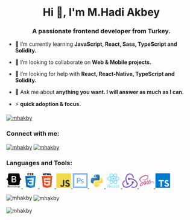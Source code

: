 <h1 align="center">Hi 👋, I'm M.Hadi Akbey</h1>
<h3 align="center">A passionate frontend developer from Turkey.</h3>

- 🌱 I’m currently learning **JavaScript, React, Sass, TypeScript and Solidity.**

- 👯 I’m looking to collaborate on **Web & Mobile projects.**

- 🤝 I’m looking for help with **React, React-Native, TypeScript and Solidity.**

- 💬 Ask me about **anything you want. I will answer as much as I can.**

- ⚡ **quick adoption & focus.**

<p align="left"> <a href="https://twitter.com/mhakby" target="blank"><img src="https://img.shields.io/twitter/follow/mhakby?logo=twitter&style=for-the-badge" alt="mhakby" /></a> </p>

<h3 align="left">Connect with me:</h3>
<p align="left">
<a href="https://twitter.com/mhakby" target="blank"><img align="center" src="https://raw.githubusercontent.com/rahuldkjain/github-profile-readme-generator/master/src/images/icons/Social/twitter.svg" alt="mhakby" height="30" width="40" /></a>
<a href="https://linkedin.com/in/mhakby" target="blank"><img align="center" src="https://raw.githubusercontent.com/rahuldkjain/github-profile-readme-generator/master/src/images/icons/Social/linked-in-alt.svg" alt="mhakby" height="30" width="40" /></a>
</p>

<h3 align="left">Languages and Tools:</h3>
<p align="left"> <a href="https://getbootstrap.com" target="_blank" rel="noreferrer"> <img src="https://raw.githubusercontent.com/devicons/devicon/master/icons/bootstrap/bootstrap-plain-wordmark.svg" alt="bootstrap" width="40" height="40"/> </a> <a href="https://www.w3schools.com/css/" target="_blank" rel="noreferrer"> <img src="https://raw.githubusercontent.com/devicons/devicon/master/icons/css3/css3-original-wordmark.svg" alt="css3" width="40" height="40"/> </a> <a href="https://www.w3.org/html/" target="_blank" rel="noreferrer"> <img src="https://raw.githubusercontent.com/devicons/devicon/master/icons/html5/html5-original-wordmark.svg" alt="html5" width="40" height="40"/> </a> <a href="https://developer.mozilla.org/en-US/docs/Web/JavaScript" target="_blank" rel="noreferrer"> <img src="https://raw.githubusercontent.com/devicons/devicon/master/icons/javascript/javascript-original.svg" alt="javascript" width="40" height="40"/> </a> <a href="https://www.photoshop.com/en" target="_blank" rel="noreferrer"> <img src="https://raw.githubusercontent.com/devicons/devicon/master/icons/photoshop/photoshop-line.svg" alt="photoshop" width="40" height="40"/> </a> <a href="https://www.python.org" target="_blank" rel="noreferrer"> <img src="https://raw.githubusercontent.com/devicons/devicon/master/icons/python/python-original.svg" alt="python" width="40" height="40"/> </a> <a href="https://reactjs.org/" target="_blank" rel="noreferrer"> <img src="https://raw.githubusercontent.com/devicons/devicon/master/icons/react/react-original-wordmark.svg" alt="react" width="40" height="40"/> </a> <a href="https://redux.js.org" target="_blank" rel="noreferrer"> <img src="https://raw.githubusercontent.com/devicons/devicon/master/icons/redux/redux-original.svg" alt="redux" width="40" height="40"/> </a> <a href="https://sass-lang.com" target="_blank" rel="noreferrer"> <img src="https://raw.githubusercontent.com/devicons/devicon/master/icons/sass/sass-original.svg" alt="sass" width="40" height="40"/> </a> <a href="https://www.typescriptlang.org/" target="_blank" rel="noreferrer"> <img src="https://raw.githubusercontent.com/devicons/devicon/master/icons/typescript/typescript-original.svg" alt="typescript" width="40" height="40"/> </a> </p>

<p><img align="left" src="https://github-readme-stats.vercel.app/api/top-langs?username=mhakby&show_icons=true&locale=en&layout=compact" alt="mhakby" /></p>

<p>&nbsp;<img align="center" src="https://github-readme-stats.vercel.app/api?username=mhakby&show_icons=true&locale=en" alt="mhakby" /></p>

<p><img align="center" src="https://github-readme-streak-stats.herokuapp.com/?user=mhakby&" alt="mhakby" /></p>
